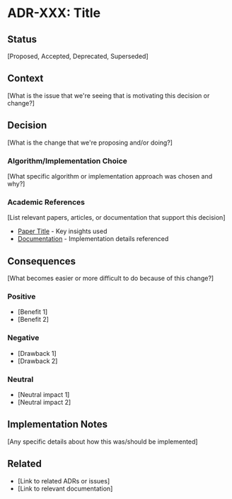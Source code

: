 # ADR-XXX: Title

## Status

[Proposed, Accepted, Deprecated, Superseded]

## Context

[What is the issue that we're seeing that is motivating this decision or change?]

## Decision

[What is the change that we're proposing and/or doing?]

### Algorithm/Implementation Choice

[What specific algorithm or implementation approach was chosen and why?]

### Academic References

[List relevant papers, articles, or documentation that support this decision]

- [Paper Title](URL) - Key insights used
- [Documentation](URL) - Implementation details referenced

## Consequences

[What becomes easier or more difficult to do because of this change?]

### Positive

- [Benefit 1]
- [Benefit 2]

### Negative

- [Drawback 1]
- [Drawback 2]

### Neutral

- [Neutral impact 1]
- [Neutral impact 2]

## Implementation Notes

[Any specific details about how this was/should be implemented]

## Related

- [Link to related ADRs or issues]
- [Link to relevant documentation]
